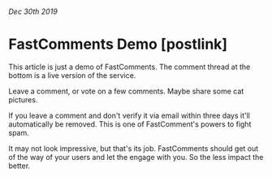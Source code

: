###### Dec 30th 2019
# FastComments Demo [postlink]

This article is just a demo of FastComments. The comment thread at the bottom is a live version of the service.

Leave a comment, or vote on a few comments. Maybe share some cat pictures.

If you leave a comment and don't verify it via email within three days it'll automatically be removed. This is one of FastComment's
powers to fight spam.

It may not look impressive, but that's its job. FastComments should get out of the way of your users and let the engage with you. So the less impact the better.
